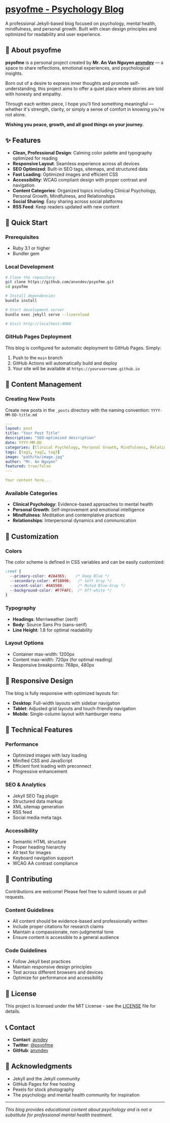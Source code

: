 # [psyofme - Psychology Blog](https://anvndev.github.io/psyofme/)

A professional Jekyll-based blog focused on psychology, mental health, mindfulness, and personal growth. Built with clean design principles and optimized for readability and user experience.

## 🧠 About psyofme

**psyofme** is a personal project created by **Mr. An Van Nguyen [anvndev](https://anvndev.github.io/)** — a space to share reflections, emotional experiences, and psychological insights.

Born out of a desire to express inner thoughts and promote self-understanding, this project aims to offer a quiet place where stories are told with honesty and empathy.

Through each written piece, I hope you'll find something meaningful — whether it's strength, clarity, or simply a sense of comfort in knowing you're not alone.

**Wishing you peace, growth, and all good things on your journey.**

## ✨ Features

- **Clean, Professional Design**: Calming color palette and typography optimized for reading
- **Responsive Layout**: Seamless experience across all devices
- **SEO Optimized**: Built-in SEO tags, sitemaps, and structured data
- **Fast Loading**: Optimized images and efficient CSS
- **Accessibility**: WCAG compliant design with proper contrast and navigation
- **Content Categories**: Organized topics including Clinical Psychology, Personal Growth, Mindfulness, and Relationships
- **Social Sharing**: Easy sharing across social platforms
- **RSS Feed**: Keep readers updated with new content

## 🚀 Quick Start

### Prerequisites
- Ruby 3.1 or higher
- Bundler gem

### Local Development

```bash
# Clone the repository
git clone https://github.com/anvndev/psyofme.git
cd psyofme

# Install dependencies
bundle install

# Start development server
bundle exec jekyll serve --livereload

# Visit http://localhost:4000
```

### GitHub Pages Deployment

This blog is configured for automatic deployment to GitHub Pages. Simply:

1. Push to the `main` branch
2. GitHub Actions will automatically build and deploy
3. Your site will be available at `https://yourusername.github.io`

## 📝 Content Management

### Creating New Posts

Create new posts in the `_posts` directory with the naming convention: `YYYY-MM-DD-title.md`

```yaml
---
layout: post
title: "Your Post Title"
description: "SEO-optimized description"
date: YYYY-MM-DD
categories: [Clinical Psychology, Personal Growth, Mindfulness, Relationships]
tags: [tag1, tag2, tag3]
image: "path/to/image.jpg"
author: "Mr. An Nguyen"
featured: true/false
---

Your content here...
```

### Available Categories
- **Clinical Psychology**: Evidence-based approaches to mental health
- **Personal Growth**: Self-improvement and emotional intelligence
- **Mindfulness**: Meditation and contemplative practices
- **Relationships**: Interpersonal dynamics and communication

## 🎨 Customization

### Colors
The color scheme is defined in CSS variables and can be easily customized:

```css
:root {
  --primary-color: #2A4365;    /* Deep Blue */
  --secondary-color: #718096;   /* Soft Gray */
  --accent-color: #4A5568;      /* Muted Blue-Gray */
  --background-color: #F7FAFC;  /* Off-white */
}
```

### Typography
- **Headings**: Merriweather (serif)
- **Body**: Source Sans Pro (sans-serif)
- **Line Height**: 1.8 for optimal readability

### Layout Options
- Container max-width: 1200px
- Content max-width: 720px (for optimal reading)
- Responsive breakpoints: 768px, 480px

## 📱 Responsive Design

The blog is fully responsive with optimized layouts for:
- **Desktop**: Full-width layouts with sidebar navigation
- **Tablet**: Adjusted grid layouts and touch-friendly navigation
- **Mobile**: Single-column layout with hamburger menu

## 🔧 Technical Features

### Performance
- Optimized images with lazy loading
- Minified CSS and JavaScript
- Efficient font loading with preconnect
- Progressive enhancement

### SEO & Analytics
- Jekyll SEO Tag plugin
- Structured data markup
- XML sitemap generation
- RSS feed
- Social media meta tags

### Accessibility
- Semantic HTML structure
- Proper heading hierarchy
- Alt text for images
- Keyboard navigation support
- WCAG AA contrast compliance

## 🤝 Contributing

Contributions are welcome! Please feel free to submit issues or pull requests.

### Content Guidelines
- All content should be evidence-based and professionally written
- Include proper citations for research claims
- Maintain a compassionate, non-judgmental tone
- Ensure content is accessible to a general audience

### Code Guidelines
- Follow Jekyll best practices
- Maintain responsive design principles
- Test across different browsers and devices
- Optimize for performance and accessibility

## 📄 License

This project is licensed under the MIT License - see the [LICENSE](LICENSE) file for details.

## 📞 Contact

- **Contact**: [avndev](https://anvndev.github.io/)
- **Twitter**: [@psyofme](https://twitter.com/psyofme)
- **GitHub**:  [anvndev](https://github.com/anvndev)

## 🙏 Acknowledgments

- Jekyll and the Jekyll community
- GitHub Pages for free hosting
- Pexels for stock photography
- The psychology and mental health community for inspiration

---

*This blog provides educational content about psychology and is not a substitute for professional mental health treatment.*